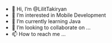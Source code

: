 - 👋 Hi, I’m @LilitTakiryan
- 👀 I’m interested in Mobile Development
- 🌱 I’m currently learning Java
- 💞️ I’m looking to collaborate on ...
- 📫 How to reach me ...

<!---
LilitTakiryan/LilitTakiryan is a ✨ special ✨ repository because its `README.md` (this file) appears on your GitHub profile.
You can click the Preview link to take a look at your changes.
--->
